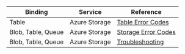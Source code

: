 | Binding | Service | Reference |
|---|---|---|
| Table | Azure Storage | [Table Error Codes](https://docs.microsoft.com/en-us/rest/api/storageservices/fileservices/table-service-error-codes) |
| Blob, Table, Queue | Azure Storage | [Storage Error Codes](https://docs.microsoft.com/en-us/rest/api/storageservices/fileservices/common-rest-api-error-codes) |
| Blob, Table, Queue | Azure Storage | [Troubleshooting](https://docs.microsoft.com/en-us/rest/api/storageservices/fileservices/troubleshooting-api-operations) |